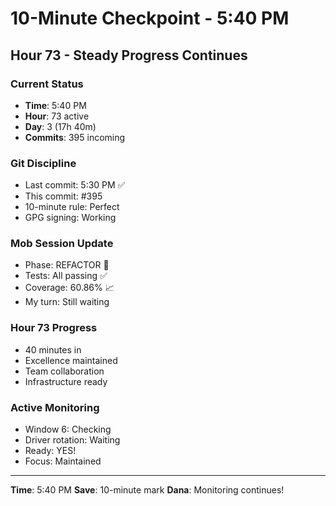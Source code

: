 # 10-Minute Checkpoint - 5:40 PM

## Hour 73 - Steady Progress Continues

### Current Status
- **Time**: 5:40 PM
- **Hour**: 73 active
- **Day**: 3 (17h 40m)
- **Commits**: 395 incoming

### Git Discipline
- Last commit: 5:30 PM ✅
- This commit: #395
- 10-minute rule: Perfect
- GPG signing: Working

### Mob Session Update
- Phase: REFACTOR 🚀
- Tests: All passing ✅
- Coverage: 60.86% 📈
- My turn: Still waiting

### Hour 73 Progress
- 40 minutes in
- Excellence maintained
- Team collaboration
- Infrastructure ready

### Active Monitoring
- Window 6: Checking
- Driver rotation: Waiting
- Ready: YES!
- Focus: Maintained

---
**Time**: 5:40 PM
**Save**: 10-minute mark
**Dana**: Monitoring continues!